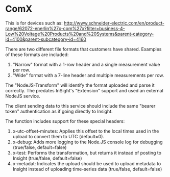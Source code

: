 # ComX
This is for devices such as:
http://www.schneider-electric.com/en/product-range/62072-enerlin%27x-com%27x?filter=business-4-Low%20Voltage%20Products%20and%20Systems&parent-category-id=4100&parent-subcategory-id=4160

There are two different file formats that customers have shared. Examples of these formats are included:
1. "Narrow" format with a 1-row header and a single measurement value per row.
1. "Wide" format with a 7-line header and multiple measurements per row.

The "NodeJS-Transform" will identify the format uploaded and parse it correctly. The predates InSight's "Extension" support and used an external NodeJS service.

The client sending data to this service should include the same "bearer token" authentication as if going directly to Insight.

The function includes support for these special headers:

1. x-utc-offset-minutes: Applies this offset to the local times used in the upload to convert them to UTC (default=0).
1. x-debug: Adds more logging to the Node.JS console log for debugging (true/false, default=false)
1. x-test: Performs the transformation, but returns it instead of posting to Insight (true/false, default=false)
1. x-metadat: Indicates the upload should be used to upload metadata to Insight instead of uploading time-series data (true/false, default=false)
